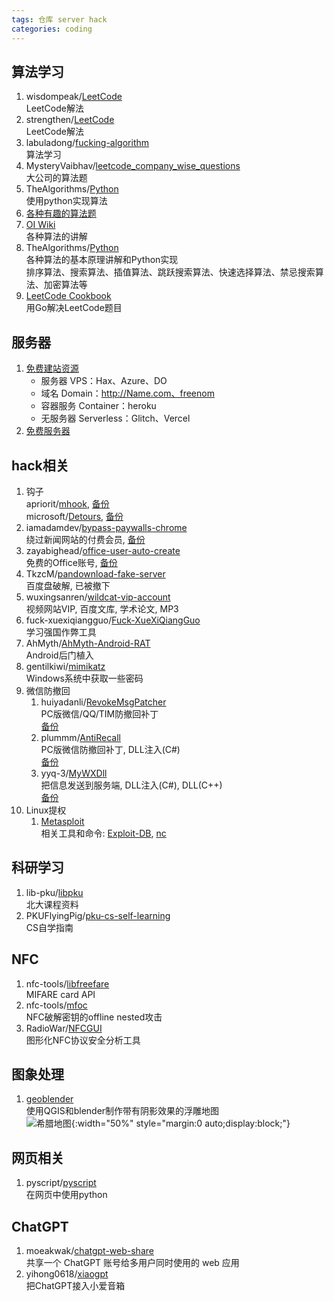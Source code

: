 ```yaml
---
tags: 仓库 server hack
categories: coding
---
```

## 算法学习
1. wisdompeak/[LeetCode](https://github.com/wisdompeak/LeetCode)  
LeetCode解法
2. strengthen/[LeetCode](https://github.com/strengthen/LeetCode)  
LeetCode解法
2. labuladong/[fucking-algorithm](https://github.com/labuladong/fucking-algorithm)  
算法学习
3. MysteryVaibhav/[leetcode_company_wise_questions](https://github.com/MysteryVaibhav/leetcode_company_wise_questions)  
大公司的算法题
4. TheAlgorithms/[Python](https://github.com/TheAlgorithms/Python)  
使用python实现算法
5. [各种有趣的算法题](https://blog.csdn.net/qq_42339210)
6. [OI Wiki](https://oi-wiki.org/)  
各种算法的讲解
8. TheAlgorithms/[Python](https://github.com/TheAlgorithms/Python)  
各种算法的基本原理讲解和Python实现  
排序算法、搜索算法、插值算法、跳跃搜索算法、快速选择算法、禁忌搜索算法、加密算法等
9. [LeetCode Cookbook](https://books.halfrost.com/leetcode/)  
用Go解决LeetCode题目

## 服务器
1. [免费建站资源](https://zhuanlan.zhihu.com/p/432063959)  
    - 服务器 VPS：Hax、Azure、DO
    - 域名 Domain：http://Name.com、freenom
    - 容器服务 Container：heroku
    - 无服务器 Serverless：Glitch、Vercel
2. [免费服务器](https://www.daniao.org/15400.html)

## hack相关
1. 钩子  
apriorit/[mhook](https://github.com/apriorit/mhook), [备份]({{site.baseurl}}/assets/files/2021-12-16-编程资源备份.RevokeMsgPatcher.zip)  
microsoft/[Detours](https://github.com/microsoft/detours), [备份]({{site.baseurl}}/assets/files/2021-12-16-编程资源备份.Detours.zip)
2. iamadamdev/[bypass-paywalls-chrome](https://github.com/iamadamdev/bypass-paywalls-chrome)  
绕过新闻网站的付费会员, [备份]({{site.baseurl}}/assets/files/2021-12-16-编程资源备份.bypass-paywalls-chrome.zip)
3. zayabighead/[office-user-auto-create](https://github.com/realByg/office-user-auto-create)  
免费的Office账号, [备份]({{site.baseurl}}/assets/files/2021-12-16-编程资源备份.office-user-auto-create-server.zip)
4. TkzcM/[pandownload-fake-server](https://github.com/TkzcM/pandownload-fake-server)  
百度盘破解, 已被撤下
5. wuxingsanren/[wildcat-vip-account](https://github.com/wuxingsanren/wildcat-vip-account)  
视频网站VIP, 百度文库, 学术论文, MP3
6. fuck-xuexiqiangguo/[Fuck-XueXiQiangGuo](https://github.com/fuck-xuexiqiangguo/Fuck-XueXiQiangGuo)  
学习强国作弊工具
7. AhMyth/[AhMyth-Android-RAT](https://github.com/AhMyth/AhMyth-Android-RAT)  
Android后门植入
8. gentilkiwi/[mimikatz](https://github.com/gentilkiwi/mimikatz)  
Windows系统中获取一些密码
9. 微信防撤回
    1. huiyadanli/[RevokeMsgPatcher](https://github.com/huiyadanli/RevokeMsgPatcher)  
    PC版微信/QQ/TIM防撤回补丁  
    [备份]({{site.baseurl}}/assets/files/2021-12-16-编程资源备份.RevokeMsgPatcher.zip)
    2. plummm/[AntiRecall](https://github.com/plummm/AntiRecall)  
    PC版微信防撤回补丁, DLL注入(C#)  
    [备份]({{site.baseurl}}/assets/files/2021-12-16-编程资源备份.AntiRecall.zip)
    3. yyq-3/[MyWXDll](https://github.com/yyq-3/MyWXDll)  
    把信息发送到服务端, DLL注入(C#), DLL(C++)  
    [备份]({{site.baseurl}}/assets/files/2021-12-16-编程资源备份.MyWXDll.zip)
10. Linux提权
    1. [Metasploit](https://null-byte.wonderhowto.com/how-to/perform-local-privilege-escalation-using-linux-kernel-exploit-0186317/)  
    相关工具和命令: [Exploit-DB](https://www.exploit-db.com), [nc](https://linux.die.net/man/1/nc)



## 科研学习
1. lib-pku/[libpku](https://github.com/lib-pku/libpku)  
北大课程资料
2. PKUFlyingPig/[pku-cs-self-learning](https://github.com/pkuflyingpig/pku-cs-self-learning/)  
CS自学指南

## NFC
1. nfc-tools/[libfreefare](https://github.com/nfc-tools/libfreefare)  
MIFARE card API
2. nfc-tools/[mfoc](https://github.com/nfc-tools/mfoc)  
NFC破解密钥的offline nested攻击
3. RadioWar/[NFCGUI](https://github.com/RadioWar/NFCGUI)  
图形化NFC协议安全分析工具

## 图象处理
1. [geoblender](https://github.com/joewdavies/geoblender)  
使用QGIS和blender制作带有阴影效果的浮雕地图  
![希腊地图](https://raw.githubusercontent.com/JoeWDavies/geoblender/master/renders/greece.jpg){:width="50%" style="margin:0 auto;display:block;"}

## 网页相关
1. pyscript/[pyscript](https://github.com/pyscript/pyscript)  
在网页中使用python

## ChatGPT
1. moeakwak/[chatgpt-web-share](https://github.com/moeakwak/chatgpt-web-share)  
共享一个 ChatGPT 账号给多用户同时使用的 web 应用
2. yihong0618/[xiaogpt](https://github.com/yihong0618/xiaogpt)  
把ChatGPT接入小爱音箱
